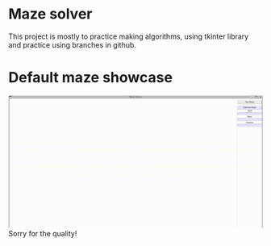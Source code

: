 # Maze solver
This project is mostly to practice making algorithms, using tkinter library and practice using branches in github. 

# Default maze showcase
![](https://github.com/pat955/maze-solver/blob/main/default_maze_showcase.gif)
Sorry for the quality! 
